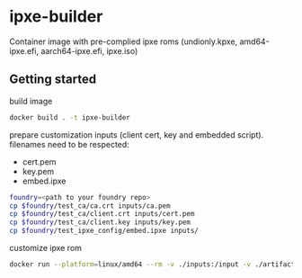 # ipxe-builder

Container image with pre-complied ipxe roms (undionly.kpxe, amd64-ipxe.efi, aarch64-ipxe.efi, ipxe.iso)

## Getting started

build image

```bash
docker build . -t ipxe-builder
```

prepare customization inputs (client cert, key and embedded script).
filenames need to be respected:

- cert.pem
- key.pem
- embed.ipxe

```bash
foundry=<path to your foundry repo>
cp $foundry/test_ca/ca.crt inputs/ca.pem
cp $foundry/test_ca/client.crt inputs/cert.pem
cp $foundry/test_ca/client.key inputs/key.pem
cp $foundry/test_ipxe_config/embed.ipxe inputs/
```

customize ipxe rom

```bash
docker run --platform=linux/amd64 --rm -v ./inputs:/input -v ./artifacts:/output ipxe-builder
```
